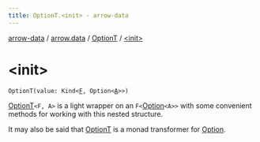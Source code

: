 ```yaml
---
title: OptionT.<init> - arrow-data
---
```


[arrow-data](../../index.html) / [arrow.data](../index.html) / [OptionT](index.html) / [&lt;init&gt;](./-init-.html)

# &lt;init&gt;

`OptionT(value: Kind<`[`F`](index.html#F)`, Option<`[`A`](index.html#A)`>>)`

[OptionT](index.html)`<F, A>` is a light wrapper on an `F<`[Option](#)`<A>>` with some
convenient methods for working with this nested structure.

It may also be said that [OptionT](index.html) is a monad transformer for [Option](#).

